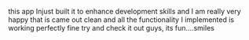 this app Injust built it to enhance development skills and I am really very happy that is came out clean and all the functionality I implemented is working perfectly fine
try and check it out guys, its fun....smiles
